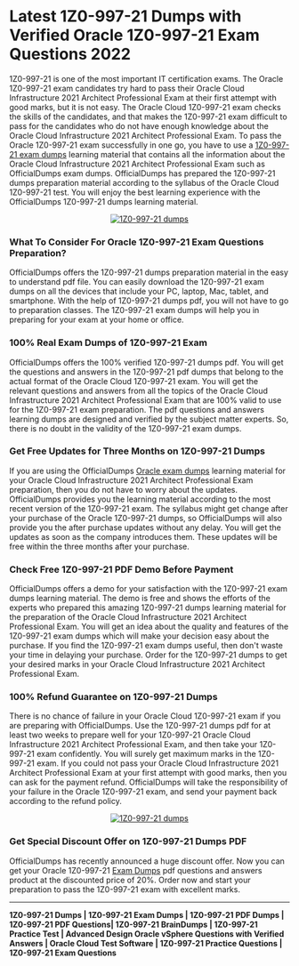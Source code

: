 <h1><strong>Latest 1Z0-997-21 Dumps with Verified Oracle 1Z0-997-21 Exam Questions 2022</strong></h1>

<p>1Z0-997-21 is one of the most important IT certification exams. The Oracle 1Z0-997-21 exam candidates try hard to pass their Oracle Cloud Infrastructure 2021 Architect Professional Exam at their first attempt with good marks, but it is not easy. The Oracle Cloud 1Z0-997-21 exam checks the skills of the candidates, and that makes the 1Z0-997-21 exam difficult to pass for the candidates who do not have enough knowledge about the Oracle Cloud Infrastructure 2021 Architect Professional Exam. To pass the Oracle 1Z0-997-21 exam successfully in one go, you have to use a <a href="https://officialdumps.com/updated/oracle/1z0-997-21-exam-dumps/">1Z0-997-21 exam dumps</a> learning material that contains all the information about the Oracle Cloud Infrastructure 2021 Architect Professional Exam such as OfficialDumps exam dumps. OfficialDumps has prepared the 1Z0-997-21 dumps preparation material according to the syllabus of the Oracle Cloud 1Z0-997-21 test. You will enjoy the best learning experience with the OfficialDumps 1Z0-997-21 dumps learning material.</p>

<center><a href="https://officialdumps.com/updated/oracle/1z0-997-21-exam-dumps/" rel="nofollow"><img alt="1Z0-997-21 dumps" src="https://i.imgur.com/0PJTqnX.jpg"></a></center>

<h3><strong>What To Consider For Oracle 1Z0-997-21 Exam Questions Preparation?</strong></h3>

<p>OfficialDumps offers the 1Z0-997-21 dumps preparation material in the easy to understand pdf file. You can easily download the 1Z0-997-21 exam dumps on all the devices that include your PC, laptop, Mac, tablet, and smartphone. With the help of 1Z0-997-21 dumps pdf, you will not have to go to preparation classes. The 1Z0-997-21 exam dumps will help you in preparing for your exam at your home or office.</p>

<h3><strong>100% Real Exam Dumps of 1Z0-997-21 Exam</strong></h3>

<p>OfficialDumps offers the 100% verified 1Z0-997-21 dumps pdf. You will get the questions and answers in the 1Z0-997-21 pdf dumps that belong to the actual format of the Oracle Cloud 1Z0-997-21 exam. You will get the relevant questions and answers from all the topics of the Oracle Cloud Infrastructure 2021 Architect Professional Exam that are 100% valid to use for the 1Z0-997-21 exam preparation. The pdf questions and answers learning dumps are designed and verified by the subject matter experts. So, there is no doubt in the validity of the 1Z0-997-21 exam dumps.</p>

<h3><strong>Get Free Updates for Three Months on 1Z0-997-21 Dumps</strong></h3>

<p>If you are using the OfficialDumps <a href="https://officialdumps.com/product-category/oracle">Oracle exam dumps</a> learning material for your Oracle Cloud Infrastructure 2021 Architect Professional Exam preparation, then you do not have to worry about the updates. OfficialDumps provides you the learning material according to the most recent version of the 1Z0-997-21 exam. The syllabus might get change after your purchase of the Oracle 1Z0-997-21 dumps, so OfficialDumps will also provide you the after purchase updates without any delay. You will get the updates as soon as the company introduces them. These updates will be free within the three months after your purchase.</p>

<h3><strong>Check Free 1Z0-997-21 PDF Demo Before Payment</strong></h3>

<p>OfficialDumps offers a demo for your satisfaction with the 1Z0-997-21 exam dumps learning material. The demo is free and shows the efforts of the experts who prepared this amazing 1Z0-997-21 dumps learning material for the preparation of the Oracle Cloud Infrastructure 2021 Architect Professional Exam. You will get an idea about the quality and features of the 1Z0-997-21 exam dumps which will make your decision easy about the purchase. If you find the 1Z0-997-21 exam dumps useful, then don't waste your time in delaying your purchase. Order for the 1Z0-997-21 dumps to get your desired marks in your Oracle Cloud Infrastructure 2021 Architect Professional Exam.</p>

<h3><strong>100% Refund Guarantee on 1Z0-997-21 Dumps</strong></h3>

<p>There is no chance of failure in your Oracle Cloud 1Z0-997-21 exam if you are preparing with OfficialDumps. Use the 1Z0-997-21 dumps pdf for at least two weeks to prepare well for your 1Z0-997-21 Oracle Cloud Infrastructure 2021 Architect Professional Exam, and then take your 1Z0-997-21 exam confidently. You will surely get maximum marks in the 1Z0-997-21 exam. If you could not pass your Oracle Cloud Infrastructure 2021 Architect Professional Exam at your first attempt with good marks, then you can ask for the payment refund. OfficialDumps will take the responsibility of your failure in the Oracle 1Z0-997-21 exam, and send your payment back according to the refund policy.</p>

<center><a href="https://officialdumps.com/updated/oracle/1z0-997-21-exam-dumps/" rel="nofollow"><img alt="1Z0-997-21 dumps" src="https://i.imgur.com/VmTubLx.jpg"></a></center>

<h3><strong>Get Special Discount Offer on 1Z0-997-21 Dumps PDF</strong></h3>

<p>OfficialDumps has recently announced a huge discount offer. Now you can get your Oracle 1Z0-997-21 <a href="https://officialdumps.com/">Exam Dumps</a> pdf questions and answers product at the discounted price of 20%. Order now and start your preparation to pass the 1Z0-997-21 exam with excellent marks.</p>

<hr><p><strong>1Z0-997-21 Dumps | 1Z0-997-21 Exam Dumps | 1Z0-997-21 PDF Dumps | 1Z0-997-21 PDF Questions| 1Z0-997-21 BrainDumps | 1Z0-997-21 Practice Test | Advanced Design Oracle vSphere Questions with Verified Answers | Oracle Cloud Test Software | 1Z0-997-21 Practice Questions | 1Z0-997-21 Exam Questions</strong></p>
